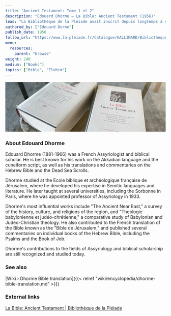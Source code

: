 ```yaml
---
title: "Ancient Testament: Tome 1 et 2"
description: "Edouard Dhorme — La Bible: Ancient Testament (1956)"
lead: "La Bibliothèque de la Pléiade avait inscrit depuis longtemps à son programme une traduction intégrale de La Bible. Cette traduction devait être, par ses qualités littéraires, digne des grands classiques français et étrangers qui ont établi le renom de la collection. Elle devait en même temps répondre aux exigences de précision qu'ont suscitées le développement de l'esprit scientifique, les progrès de la philologie et les découvertes archéologiques les plus récentes. Nul ne pouvait donc être plus qualifié pour diriger et réaliser cette publication que M. Edouard Dhorme, membre de l'Institut, professeur honoraire au Collège de France : à une connaissance parfaite de l'hébreu et des langues sémitiques antérieures ou postérieures à celle-ci, M. Dhorme joint, à un haut degré, le sens de la langue française. Pour la première fois en France, semble-t-il, un tel approfondissement de l'hébreu non seulement n'a pas empâté la vigueur, ni terni les nuances de notre langue, mais au contraire en a affiné les richesses. C'est en serrant l'original de plus près que le traducteur, a, du fond du génie français, fait surgir des pouvoirs endormis et comme une nouvelle écriture. Celle-ci épouse le style de chacun des auteurs originaux et rend sensible leur tempérament propre : ici un ton oral sans âge, ailleurs de savants effets littéraires, parfois la raideur des inscriptions archaïques ou le frémissement de vie et la jeunesse retrouvée de poèmes immortels. L'introduction et les notes, n'ayant point de thèses à défendre, soucieuses uniquement d'éclairer le texte, situent tout ce qui peut l'être dans l'état actuel de nos connaissances : coutumes, jeux de mots, histoire et géographie, philosophie et morale, etc. Elles portent la marque d'une grande sagesse et d'une prudence courageuse. M. Dhorme, qui connaît aussi bien les hardiesses hypercritiques que la théologie savante, sait défendre les droits du texte littéral contre toute interprétation tendancieuse et se réserver devant les hypothèses téméraires. Voilà qui ne saurait laisser indifférents ni les croyants ni les historiens : cette publication doit ainsi emporter l'assentiment unanime. Il se trouve de surcroît que c'est un grand événement littéraire"
authored_by: ["Edouard Dorme"]
publish_date: 1956
follow_url: "https://www.la-pleiade.fr/Catalogue/GALLIMARD/Bibliotheque-de-la-Pleiade/La-Bible4"
menu:
  resources:
    parent: "browse"
weight: 240
medium: ["Books"]
topics: ["Bible", "Elohim"]
---
```


![Image](images/dhorme-bible-books.jpg "La Bible: Ancient Testament, Tome I & Tome II (1956) — Edouard Dhorme")

### About Edouard Dhorme

Edouard Dhorme (1881-1966) was a French Assyriologist and biblical scholar. He is best known for his work on the Akkadian language and the cuneiform script, as well as his translations and commentaries on the Hebrew Bible and the Dead Sea Scrolls.

Dhorme studied at the Ecole biblique et archéologique française de Jérusalem, where he developed his expertise in Semitic languages and literature. He later taught at several universities, including the Sorbonne in Paris, where he was appointed professor of Assyriology in 1933.

Dhorme's most influential works include "The Ancient Near East," a survey of the history, culture, and religions of the region, and "Theologie babylonienne et judéo-chrétienne," a comparative study of Babylonian and Judeo-Christian theology. He also contributed to the French translation of the Bible known as the "Bible de Jérusalem," and published several commentaries on individual books of the Hebrew Bible, including the Psalms and the Book of Job.

Dhorme's contributions to the fields of Assyriology and biblical scholarship are still recognized and studied today.

### See also

[Wiki › Dhorme Bible translation]({{< relref "wiki/encyclopedia/dhorme-bible-translation.md" >}})</br>

### External links

[La Bible: Ancient Testament | Bibliothèque de la Pléiade](https://www.la-pleiade.fr/Catalogue/GALLIMARD/Bibliotheque-de-la-Pleiade/La-Bible4)
